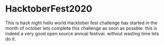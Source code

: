 # HacktoberFest2020
This is hack night
hello world
Hacktober fest challenge has started in the month of october
lets complete this challenge as soon as possble.
this is indeed a very good open source annual festival.
without wasting time lets do it.
